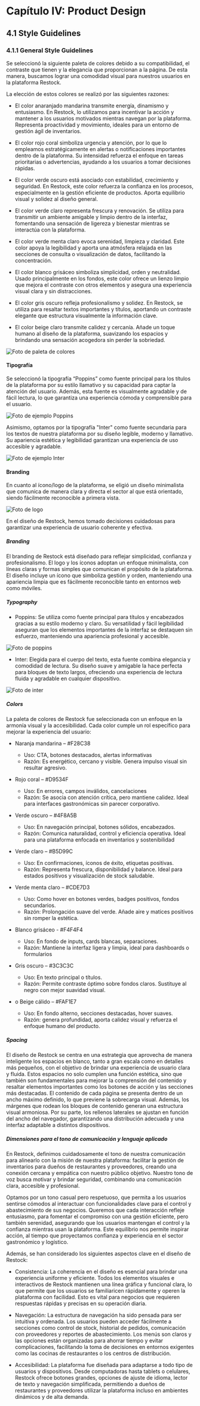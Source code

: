 # Capítulo IV: Product Design

## 4.1 Style Guidelines

### 4.1.1 General Style Guidelines

Se seleccionó la siguiente paleta de colores debido a su compatibilidad, el contraste que tienen y la elegancia que proporcionan a la página. De esta manera, buscamos lograr una comodidad visual para nuestros usuarios en la plataforma Restock.
	
La elección de estos colores se realizó por las siguientes razones:
 
- El color anaranjado mandarina transmite energía, dinamismo y entusiasmo. En Restock, lo utilizamos para incentivar la acción y mantener a los usuarios motivados mientras navegan por la plataforma. Representa proactividad y movimiento, ideales para un entorno de gestión ágil de inventarios.

- El color rojo coral simboliza urgencia y atención, por lo que lo empleamos estratégicamente en alertas o notificaciones importantes dentro de la plataforma. Su intensidad refuerza el enfoque en tareas prioritarias o advertencias, ayudando a los usuarios a tomar decisiones rápidas.

- El color verde oscuro está asociado con estabilidad, crecimiento y seguridad. En Restock, este color refuerza la confianza en los procesos, especialmente en la gestión eficiente de productos. Aporta equilibrio visual y solidez al diseño general.

- El color verde claro representa frescura y renovación. Se utiliza para transmitir un ambiente amigable y limpio dentro de la interfaz, fomentando una sensación de ligereza y bienestar mientras se interactúa con la plataforma.

- El color verde menta claro evoca serenidad, limpieza y claridad. Este color apoya la legibilidad y aporta una atmósfera relajada en las secciones de consulta o visualización de datos, facilitando la concentración.

- El color blanco grisáceo simboliza simplicidad, orden y neutralidad. Usado principalmente en los fondos, este color ofrece un lienzo limpio que mejora el contraste con otros elementos y asegura una experiencia visual clara y sin distracciones.

- El color gris oscuro refleja profesionalismo y solidez. En Restock, se utiliza para resaltar textos importantes y títulos, aportando un contraste elegante que estructura visualmente la información clave.

- El color beige claro transmite calidez y cercanía. Añade un toque humano al diseño de la plataforma, suavizando los espacios y brindando una sensación acogedora sin perder la sobriedad.

![Foto de paleta de colores](assets/images/cap4/paleta-colores.png)

#### Tipografía 

Se seleccionó la tipografía “Poppins” como fuente principal para los títulos de la plataforma por su estilo llamativo y su capacidad para captar la atención del usuario. Además, esta fuente es visualmente agradable y de fácil lectura, lo que garantiza una experiencia cómoda y comprensible para el usuario.

![Foto de ejemplo Poppins](assets/images/cap4/ejemplo-poppins.png)

Asimismo, optamos por la tipografía "Inter" como fuente secundaria para los textos de nuestra plataforma por su diseño legible, moderno y llamativo. Su apariencia estética y legibilidad garantizan una experiencia de uso accesible y agradable.

![Foto de ejemplo Inter](assets/images/cap4/ejemplo-inter.png)

#### Branding

En cuanto al ícono/logo de la plataforma, se eligió un diseño minimalista que comunica de manera clara y directa el sector al que está orientado, siendo fácilmente reconocible a primera vista.

![Foto de logo](assets/images/cap4/logo.png)

En el diseño de Restock, hemos tomado decisiones cuidadosas para garantizar una experiencia de usuario coherente y efectiva.

##### Branding

El branding de Restock está diseñado para reflejar simplicidad, confianza y profesionalismo. El logo y los íconos adoptan un enfoque minimalista, con líneas claras y formas simples que comunican el propósito de la plataforma. El diseño incluye un ícono que simboliza gestión y orden, manteniendo una apariencia limpia que es fácilmente reconocible tanto en entornos web como móviles.

##### Typography

- Poppins: Se utiliza como fuente principal para títulos y encabezados gracias a su estilo moderno y claro. Su versatilidad y fácil legibilidad aseguran que los elementos importantes de la interfaz se destaquen sin esfuerzo, manteniendo una apariencia profesional y accesible.


![Foto de poppins](assets/images/cap4/poppins.png)

- Inter: Elegida para el cuerpo del texto, esta fuente combina elegancia y comodidad de lectura. Su diseño suave y amigable la hace perfecta para bloques de texto largos, ofreciendo una experiencia de lectura fluida y agradable en cualquier dispositivo.

![Foto de inter](assets/images/cap4/inter.png)

##### Colors

La paleta de colores de Restock fue seleccionada con un enfoque en la armonía visual y la accesibilidad. Cada color cumple un rol específico para mejorar la experiencia del usuario:

- Naranja mandarina – #F28C38

    - Uso: CTA, botones destacados, alertas informativas 
    - Razón: Es energético, cercano y visible. Genera impulso visual sin resultar agresivo.

- Rojo coral – #D9534F

    - Uso: En errores, campos inválidos, cancelaciones 
    - Razón: Se asocia con atención crítica, pero mantiene calidez. Ideal para interfaces gastronómicas sin parecer corporativo.
  
- Verde oscuro – #4F8A5B

    - Uso: En navegación principal, botones sólidos, encabezados. 
    - Razón: Comunica naturalidad, control y eficiencia operativa. Ideal para una plataforma enfocada en inventarios y sostenibilidad

- Verde claro – #B5D99C

    - Uso: En confirmaciones, íconos de éxito, etiquetas positivas. 
    - Razón: Representa frescura, disponibilidad y balance. Ideal para estados positivos y visualización de stock saludable.

- Verde menta claro – #CDE7D3

    - Uso: Como hover en botones verdes, badges positivos, fondos secundarios.
    - Razón: Prolongación suave del verde. Añade aire y matices positivos sin romper la estética. 

- Blanco grisáceo - #F4F4F4

    - Uso: En fondo de inputs, cards blancas, separaciones.
    - Razón: Mantiene la interfaz ligera y limpia, ideal para dashboards o formularios

- Gris oscuro – #3C3C3C

    - Uso: En texto principal o títulos.
    - Razón: Permite contraste óptimo sobre fondos claros. Sustituye al negro con mejor suavidad visual.

- o	Beige cálido – #FAF1E7

    - Uso: En fondo alterno, secciones destacadas, hover suaves.
    - Razón: genera profundidad, aporta calidez visual y refuerza el enfoque humano del producto.

##### Spacing

El diseño de Restock se centra en una estrategia que aprovecha de manera inteligente los espacios en blanco, tanto a gran escala como en detalles más pequeños, con el objetivo de brindar una experiencia de usuario clara y fluida. Estos espacios no solo cumplen una función estética, sino que también son fundamentales para mejorar la comprensión del contenido y resaltar elementos importantes como los botones de acción y las secciones más destacadas. El contenido de cada página se presenta dentro de un ancho máximo definido, lo que previene la sobrecarga visual. Además, los márgenes que rodean los bloques de contenido generan una estructura visual armoniosa. Por su parte, los rellenos laterales se ajustan en función del ancho del navegador, garantizando una distribución adecuada y una interfaz adaptable a distintos dispositivos.

##### Dimensiones para el tono de comunicación y lenguaje aplicado

En Restock, definimos cuidadosamente el tono de nuestra comunicación para alinearlo con la misión de nuestra plataforma: facilitar la gestión de inventarios para dueños de restaurantes y proveedores, creando una conexión cercana y empática con nuestro público objetivo. Nuestro tono de voz busca motivar y brindar seguridad, combinando una comunicación clara, accesible y profesional.

Optamos por un tono casual pero respetuoso, que permita a los usuarios sentirse cómodos al interactuar con funcionalidades clave para el control y abastecimiento de sus negocios. Queremos que cada interacción refleje entusiasmo, para fomentar el compromiso con una gestión eficiente, pero también serenidad, asegurando que los usuarios mantengan el control y la confianza mientras usan la plataforma. Este equilibrio nos permite inspirar acción, al tiempo que proyectamos confianza y experiencia en el sector gastronómico y logístico.

Además, se han considerado los siguientes aspectos clave en el diseño de Restock:

- Consistencia: La coherencia en el diseño es esencial para brindar una experiencia uniforme y eficiente. Todos los elementos visuales e interactivos de Restock mantienen una línea gráfica y funcional clara, lo que permite que los usuarios se familiaricen rápidamente y operen la plataforma con facilidad. Esto es vital para negocios que requieren respuestas rápidas y precisas en su operación diaria.

- Navegación: La estructura de navegación ha sido pensada para ser intuitiva y ordenada. Los usuarios pueden acceder fácilmente a secciones como control de stock, historial de pedidos, comunicación con proveedores y reportes de abastecimiento. Los menús son claros y las opciones están organizadas para ahorrar tiempo y evitar complicaciones, facilitando la toma de decisiones en entornos exigentes como las cocinas de restaurantes o los centros de distribución.

- Accesibilidad: La plataforma fue diseñada para adaptarse a todo tipo de usuarios y dispositivos. Desde computadoras hasta tablets o celulares, Restock ofrece botones grandes, opciones de ajuste de idioma, lector de texto y navegación simplificada, permitiendo a dueños de restaurantes y proveedores utilizar la plataforma incluso en ambientes dinámicos y de alta demanda.







